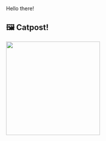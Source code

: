 Hello there!



## 🖼️ Catpost!

<sub>
    <img src="https://cdn2.thecatapi.com/images/5ek.jpg" height="256">
</sub>

